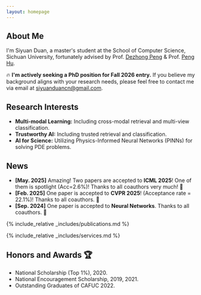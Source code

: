 ```yaml
---
layout: homepage
---
```


## About Me

I'm Siyuan Duan, a master's student at the School of Computer Science, Sichuan University, fortunately advised by Prof. [Dezhong Peng](https://cs.scu.edu.cn/info/1282/13563.htm) & Prof. [Peng Hu](https://penghu-cs.github.io).

🔥 **I'm actively seeking a PhD position for Fall 2026 entry.** If you believe my background aligns with your research needs, please feel free to contact me via email at siyuanduancn@gmail.com.

## Research Interests

- **Multi-modal Learning:** Including cross-modal retrieval and  multi-view classification.
- **Trustworthy AI:** Including trusted retrieval and classification.
- **AI for Science:** Utilizing Physics-Informed Neural Networks (PINNs) for solving PDE problems.

## News 

- **[May. 2025]** Amazing! Two papers are accepted to **ICML 2025**! One of them is spotlight (Acc=2.6%)! Thanks to all coauthors very much! 🎉
- **[Feb. 2025]** One paper is accepted to **CVPR 2025**! (Acceptance rate = 22.1%)! Thanks to all coauthors. 🎉
- **[Sep. 2024]** One paper is accepted to **Neural Networks**. Thanks to all coauthors. 🎉

{% include_relative _includes/publications.md %}

{% include_relative _includes/services.md %}

## Honors and Awards 🏆

- National Scholarship (Top 1%), 2020.
- National Encouragement Scholarship, 2019, 2021.
- Outstanding Graduates of CAFUC 2022.
